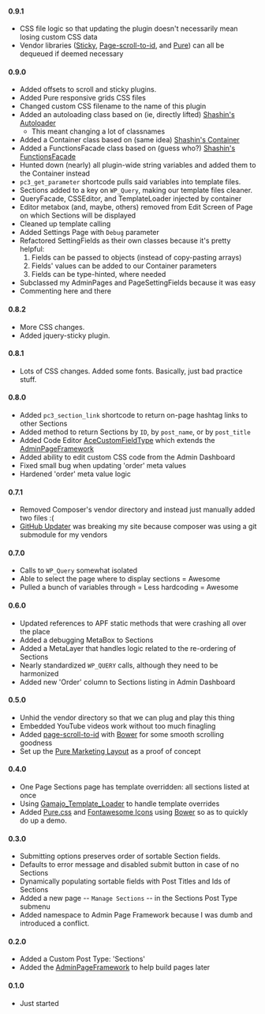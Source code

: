 #### 0.9.1
* CSS file logic so that updating the plugin doesn't necessarily mean losing custom CSS data
* Vendor libraries ([Sticky](https://github.com/garand/sticky), [Page-scroll-to-id](https://github.com/malihu/page-scroll-to-id), and [Pure](http://purecss.io/)) can all be dequeued if deemed necessary 

#### 0.9.0
* Added offsets to scroll and sticky plugins.
* Added Pure responsive grids CSS files
* Changed custom CSS filename to the name of this plugin
* Added an autoloading class based on (ie, directly lifted) [Shashin's Autoloader](https://github.com/toppa/Shashin/blob/master/lib/ShashinAutoLoader.php)
    * This meant changing a lot of classnames
* Added a Container class based on (same idea) [Shashin's Container](https://github.com/toppa/Shashin/blob/master/lib/ShashinContainer.php)
* Added a FunctionsFacade class based on (guess who?) [Shashin's FunctionsFacade](https://github.com/toppa/Shashin/blob/master/lib/ShashinFunctionsFacade.php)
* Hunted down (nearly) all plugin-wide string variables and added them to the Container instead
* `pc3_get_parameter` shortcode pulls said variables into template files.
* Sections added to a key on `WP_Query`, making our template files cleaner. 
* QueryFacade, CSSEditor, and TemplateLoader injected by container
* Editor metabox (and, maybe, others) removed from Edit Screen of Page on which Sections will be displayed
* Cleaned up template calling
* Added Settings Page with `Debug` parameter
* Refactored SettingFields as their own classes because it's pretty helpful:
    1. Fields can be passed to objects (instead of copy-pasting arrays)
    2. Fields' values can be added to our Container parameters
    3. Fields can be type-hinted, where needed
* Subclassed my AdminPages and PageSettingFields because it was easy
* Commenting here and there

#### 0.8.2
* More CSS changes.
* Added jquery-sticky plugin.

#### 0.8.1
* Lots of CSS changes.  Added some fonts.  Basically, just bad practice stuff.

#### 0.8.0
* Added `pc3_section_link` shortcode to return on-page hashtag links to other Sections 
* Added method to return Sections by `ID`, by `post_name`, or by `post_title`
* Added Code Editor [AceCustomFieldType](https://github.com/soderlind/AceCustomFieldType) which extends the [AdminPageFramework](https://wordpress.org/plugins/admin-page-framework/)
* Added ability to edit custom CSS code from the Admin Dashboard
* Fixed small bug when updating 'order' meta values
* Hardened 'order' meta value logic

#### 0.7.1
* Removed Composer's vendor directory and instead just manually added two files :(
* [GitHub Updater](https://github.com/afragen/github-updater) was breaking my site because composer was using a git submodule for my vendors 

#### 0.7.0
* Calls to `WP_Query` somewhat isolated
* Able to select the page where to display sections = Awesome
* Pulled a bunch of variables through = Less hardcoding = Awesome

#### 0.6.0
* Updated references to APF static methods that were crashing all over the place
* Added a debugging MetaBox to Sections
* Added a MetaLayer that handles logic related to the re-ordering of Sections
* Nearly standardized `WP_QUERY` calls, although they need to be harmonized
* Added new 'Order' column to Sections listing in Admin Dashboard

#### 0.5.0
* Unhid the vendor directory so that we can plug and play this thing
* Embedded YouTube videos work without too much finagling
* Added [page-scroll-to-id](https://github.com/malihu/page-scroll-to-id) with [Bower](http://bower.io/) for some smooth scrolling goodness
* Set up the [Pure Marketing Layout](http://purecss.io/layouts/marketing/) as a proof of concept

#### 0.4.0
* One Page Sections page has template overridden: all sections listed at once
* Using [Gamajo_Template_Loader](https://github.com/GaryJones/Gamajo-Template-Loader) to handle template overrides
* Added [Pure.css](http://purecss.io/) and [Fontawesome Icons](https://github.com/FortAwesome/Font-Awesome) using [Bower](http://bower.io/) so as to quickly do up a demo.

#### 0.3.0
* Submitting options preserves order of sortable Section fields.
* Defaults to error message and disabled submit button in case of no Sections 
* Dynamically populating sortable fields with Post Titles and Ids of Sections 
* Added a new page -- `Manage Sections` -- in the Sections Post Type submenu  
* Added namespace to Admin Page Framework because I was dumb and introduced a conflict.

#### 0.2.0
* Added a Custom Post Type: 'Sections'
* Added the [AdminPageFramework](https://wordpress.org/plugins/admin-page-framework/) to help build pages later

#### 0.1.0
* Just started
